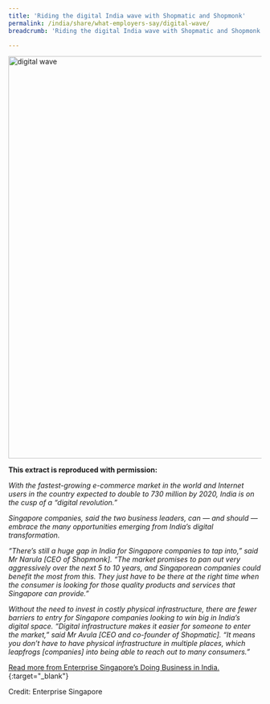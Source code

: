 ```yaml
---
title: 'Riding the digital India wave with Shopmatic and Shopmonk'
permalink: /india/share/what-employers-say/digital-wave/
breadcrumb: 'Riding the digital India wave with Shopmatic and Shopmonk'

---
```



<img src="\images\india-employers\digital-wave.jpg" alt="digital wave" style="width:800px;" />

**This extract is reproduced with permission:**

*With the fastest-growing e-commerce market in the world and Internet users in the country expected to double to 730 million by 2020, India is on the cusp of a “digital revolution.”*

*Singapore companies, said the two business leaders, can — and should — embrace the many opportunities emerging from India’s digital transformation.*

*“There’s still a huge gap in India for Singapore companies to tap into,” said Mr Narula [CEO of Shopmonk]. “The market promises to pan out very aggressively over the next 5 to 10 years, and Singaporean companies could benefit the most from this. They just have to be there at the right time when the consumer is looking for those quality products and services that Singapore can provide.”*

*Without the need to invest in costly physical infrastructure, there are fewer barriers to entry for Singapore companies looking to win big in India’s digital space. “Digital infrastructure makes it easier for someone to enter the market,” said Mr Avula [CEO and co-founder of Shopmatic]. “It means you don’t have to have physical infrastructure in multiple places, which leapfrogs [companies] into being able to reach out to many consumers.”*

[Read more from Enterprise Singapore’s Doing Business in India.](https://ie.enterprisesg.gov.sg/IE-Blog/iAdvisory-Seminar-India-GST/Riding-The-Digital-India-Wave-with-Shopmatic-and-Shopmonk){:target="_blank"}

Credit: Enterprise Singapore